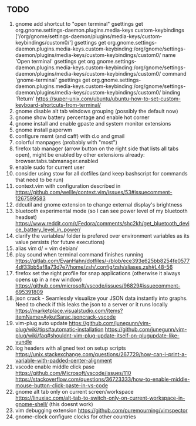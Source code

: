## TODO
1. gnome add shortcut to "open terminal"
gsettings get org.gnome.settings-daemon.plugins.media-keys custom-keybindings
['/org/gnome/settings-daemon/plugins/media-keys/custom-keybindings/custom0/']
gsettings get org.gnome.settings-daemon.plugins.media-keys.custom-keybinding:/org/gnome/settings-daemon/plugins/media-keys/custom-keybindings/custom0/ name
'Open terminal'
gsettings get org.gnome.settings-daemon.plugins.media-keys.custom-keybinding:/org/gnome/settings-daemon/plugins/media-keys/custom-keybindings/custom0/ command
'gnome-terminal'
gsettings get org.gnome.settings-daemon.plugins.media-keys.custom-keybinding:/org/gnome/settings-daemon/plugins/media-keys/custom-keybindings/custom0/ binding
'<Super>Return'
https://super-unix.com/ubuntu/ubuntu-how-to-set-custom-keyboard-shortcuts-from-terminal/
1. gnome disable alt tab windows grouping (possibly the default now)
1. gnome show battery percentage and enable hot corner
1. gnome install and enable gpaste and system monitor extensions
1. gnome install paperwm
1. configure msmt (and caff) with d.o and gmail
1. colorful manpages (probably with "most")
1. firefox tab manager (arrow button on the right side that lists all tabs open), might be enabled by other extensions already: browser.tabs.tabmanager.enabled
1. enable sudo for current user
1. consider using stow for all dotfiles (and keep bashscript for commands that need to be run)
1. context.vim with configuration described in https://github.com/wellle/context.vim/issues/53#issuecomment-1267599583
1. ddcutil and gnome extension to change external display's brightness
1. bluetooth experimental mode (so I can see power level of my bluetooth headset)
https://www.reddit.com/r/Fedora/comments/shc2kh/get_bluetooth_device_battery_level_in_power/
1. clarify the variables/ folder is prefered over environment variables as its value persists (for future executions)
1. alias vim d/ = vim debian/
1. play sound when terminal command finishes running
https://gitlab.com/EvanHahn/dotfiles/-/blob/ece393e625bb8254fe05774df33bb5af8a73d7e7/home/zsh/.config/zsh/aliases.zsh#L48-56
1. firefox set the right profile for snap applications (otherwise it always opens up in a new window)
https://github.com/microsoft/vscode/issues/96829#issuecomment-695391809
1. json crack - Seamlessly visualize your JSON data instantly into graphs.
Need to check if this leaks the json to a server or it runs locally
https://marketplace.visualstudio.com/items?itemName=AykutSarac.jsoncrack-vscode
1. vim-plug auto update
https://github.com/junegunn/vim-plug/wiki/tips#automatic-installation
https://github.com/junegunn/vim-plug/wiki/faq#shouldnt-vim-plug-update-itself-on-plugupdate-like-vundle
1. log headers with aligned text on setup scripts
https://unix.stackexchange.com/questions/267729/how-can-i-print-a-variable-with-padded-center-alignment
1. vscode enable middle click pase
https://github.com/Microsoft/vscode/issues/110
https://stackoverflow.com/questions/36723333/how-to-enable-middle-mouse-button-click-paste-in-vs-code
1. gnome alt tab only on current screen/workspace
https://linuxiac.com/alt-tab-to-switch-only-on-current-workspace-in-gnome-shell/ (this doesnt work)
1. vim debugging extension
https://github.com/puremourning/vimspector
1. gnome-clock configure clocks for other countries
